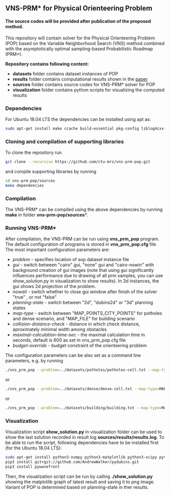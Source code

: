## VNS-PRM* for Physical Orienteering Problem

#### The source codes will be provided after publication of the proposed method. 

This repository will contain solver for the Physical Orienteering Problem (POP) based on the Variable Neighborhood Search (VNS) method combined with the asymptotically optimal sampling-based Probabilistic Roadmap (PRM*).

**Repository contains following content:**
- **datasets** folder contains dataset instances of POP
- **results** folder contains computational results shown in the [paper](https://doi.org/10.1109/LRA.2019.2923949)
- **sources** folder contains source codes for VNS-PRM* solver for POP
- **visualization** folder contains python scripts for visualizing the computed results 

### Dependencies 

For Ubuntu 18.04 LTS the dependencies can be installed using apt as:
```bash 
sudo apt-get install make ccache build-essential pkg-config liblog4cxx-dev libcairo2-dev libboost-filesystem-dev libboost-program-options-dev libboost-thread-dev libboost-iostreams-dev libboost-system-dev
```

### Cloning and compilation of supporting libraries

To clone the repository run
```bash 
git clone --recursive https://github.com/ctu-mrs/vns-prm-pop.git
```
and compile supporting libraries by running
```bash 
cd vns-prm-pop/sources
make dependencies
```

### Compilation

The VNS-PRM* can be compiled using the above dependencies by running **make** in folder **vns-prm-pop/sources***. 

### Running VNS-PRM*

After compilation, the VNS-PRM can be run using **vns\_prm\_pop** program.
The default configuration of programs is stored in **vns_prm_pop.cfg** file. 
The most important configuration parameters are:
- _problem_ - specifies location of sop dataset instance file
- _gui_ - switch between "cairo" gui, "none" gui and "cairo-nowin" with background creation of gui images (note that using gui significantly influences performance due to drawing of all prm samples, you can use show_solution.py in visualization to show results). In 3d instances, the gui shows 2d projection of the problem.
- _nowait_ - switch whether to close gui window after finish of the solver "true" , or not "false"
- _planning-state_ - switch between "2d", "dubins2d" or "3d" planning states
- _map-type_ - switch between "MAP_POINTS_CITY_POINTS" for potholes and dense scenario, and "MAP_FILE" for building scenario
- _collision-distance-check_ - distance in which check distance, aproximately minimal width among obstacles
- _maximal-calculation-time-sec_ - the maximal calculation time in seconds, default is 600 as set in vns_prm_pop.cfg file
- _budget-override_ - budget constraint of the orienteering problem

The configuration parameters can be also set as a command line parameters, e.g. by running

```bash
./vns_prm_pop --problem=../datasets/potholes/potholes-cell.txt --map-type=MAP_POINTS_CITY_POINTS --planning-state=2d --collision-distance-check=2.0 --budget-override=6500 --gui=cairo --nowait=0 
```

or

```bash
./vns_prm_pop --problem=../datasets/dense/dense-cell.txt --map-type=MAP_POINTS_CITY_POINTS --planning-state=2d --collision-distance-check=2.0 --budget-override=6500 --gui=cairo --nowait=0
```

or

```bash
./vns_prm_pop --problem=../datasets/building/building.txt --map-type=MAP_FILE --planning-state=3d --collision-distance-check=0.3 --budget-override=140 --gui=cairo --nowait=0
``` 


### Visualization

Visualization script **show_solution.py** in visualization folder can be used to show the last solution recorded in result log **sources/results/results.log**.
To be able to run the script, following dependencies have to be installed first (for the Ubuntu 18.04 LTS):

```bash
sudo apt-get install python3-numpy python3-matplotlib python3-scipy python3-shapely python3-descartes python3-pip
pip3 install git+git://github.com/AndrewWalker/pydubins.git
pip3 install pywavefront
```

Then, the visualization script can be run by calling **./show_solution.py** showing the matplotlib graph of latest result and saving it to png image. Variant of POP is determined based on planning-state in ther results.


